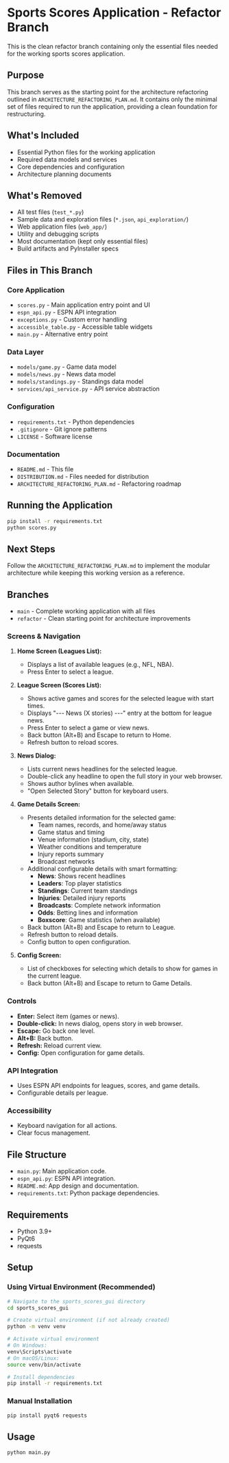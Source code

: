 # Sports Scores Application - Refactor Branch

This is the clean refactor branch containing only the essential files needed for the working sports scores application.

## Purpose
This branch serves as the starting point for the architecture refactoring outlined in `ARCHITECTURE_REFACTORING_PLAN.md`. It contains only the minimal set of files required to run the application, providing a clean foundation for restructuring.

## What's Included
- Essential Python files for the working application
- Required data models and services  
- Core dependencies and configuration
- Architecture planning documents

## What's Removed
- All test files (`test_*.py`)
- Sample data and exploration files (`*.json`, `api_exploration/`)
- Web application files (`web_app/`)
- Utility and debugging scripts
- Most documentation (kept only essential files)
- Build artifacts and PyInstaller specs

## Files in This Branch

### Core Application
- `scores.py` - Main application entry point and UI
- `espn_api.py` - ESPN API integration
- `exceptions.py` - Custom error handling
- `accessible_table.py` - Accessible table widgets
- `main.py` - Alternative entry point

### Data Layer
- `models/game.py` - Game data model
- `models/news.py` - News data model  
- `models/standings.py` - Standings data model
- `services/api_service.py` - API service abstraction

### Configuration
- `requirements.txt` - Python dependencies
- `.gitignore` - Git ignore patterns
- `LICENSE` - Software license

### Documentation
- `README.md` - This file
- `DISTRIBUTION.md` - Files needed for distribution
- `ARCHITECTURE_REFACTORING_PLAN.md` - Refactoring roadmap

## Running the Application
```bash
pip install -r requirements.txt
python scores.py
```

## Next Steps
Follow the `ARCHITECTURE_REFACTORING_PLAN.md` to implement the modular architecture while keeping this working version as a reference.

## Branches
- `main` - Complete working application with all files
- `refactor` - Clean starting point for architecture improvements

### Screens & Navigation
1. **Home Screen (Leagues List):**
   - Displays a list of available leagues (e.g., NFL, NBA).
   - Press Enter to select a league.

2. **League Screen (Scores List):**
   - Shows active games and scores for the selected league with start times.
   - Displays "--- News (X stories) ---" entry at the bottom for league news.
   - Press Enter to select a game or view news.
   - Back button (Alt+B) and Escape to return to Home.
   - Refresh button to reload scores.

3. **News Dialog:**
   - Lists current news headlines for the selected league.
   - Double-click any headline to open the full story in your web browser.
   - Shows author bylines when available.
   - "Open Selected Story" button for keyboard users.

4. **Game Details Screen:**
   - Presents detailed information for the selected game:
     - Team names, records, and home/away status
     - Game status and timing
     - Venue information (stadium, city, state)
     - Weather conditions and temperature
     - Injury reports summary
     - Broadcast networks
   - Additional configurable details with smart formatting:
     - **News**: Shows recent headlines
     - **Leaders**: Top player statistics
     - **Standings**: Current team standings
     - **Injuries**: Detailed injury reports
     - **Broadcasts**: Complete network information
     - **Odds**: Betting lines and information
     - **Boxscore**: Game statistics (when available)
   - Back button (Alt+B) and Escape to return to League.
   - Refresh button to reload details.
   - Config button to open configuration.

5. **Config Screen:**
   - List of checkboxes for selecting which details to show for games in the current league.
   - Back button (Alt+B) and Escape to return to Game Details.

### Controls
- **Enter:** Select item (games or news).
- **Double-click:** In news dialog, opens story in web browser.
- **Escape:** Go back one level.
- **Alt+B:** Back button.
- **Refresh:** Reload current view.
- **Config:** Open configuration for game details.

### API Integration
- Uses ESPN API endpoints for leagues, scores, and game details.
- Configurable details per league.

### Accessibility
- Keyboard navigation for all actions.
- Clear focus management.

## File Structure
- `main.py`: Main application code.
- `espn_api.py`: ESPN API integration.
- `README.md`: App design and documentation.
- `requirements.txt`: Python package dependencies.

## Requirements
- Python 3.9+
- PyQt6
- requests

## Setup

### Using Virtual Environment (Recommended)
```bash
# Navigate to the sports_scores_gui directory
cd sports_scores_gui

# Create virtual environment (if not already created)
python -m venv venv

# Activate virtual environment
# On Windows:
venv\Scripts\activate
# On macOS/Linux:
source venv/bin/activate

# Install dependencies
pip install -r requirements.txt
```

### Manual Installation
```bash
pip install pyqt6 requests
```

## Usage
```bash
python main.py
```

